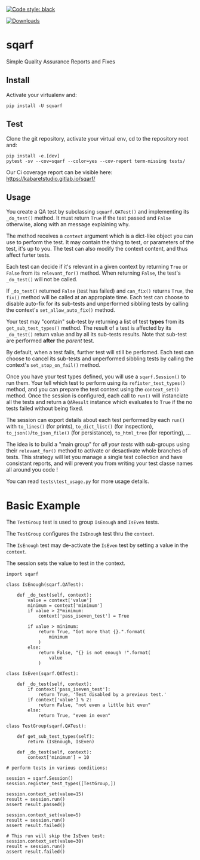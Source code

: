 [![Code style: black](https://img.shields.io/badge/code%20style-black-000000.svg)](https://github.com/psf/black)

[![Downloads](https://pepy.tech/badge/sqarf/month)](https://pepy.tech/project/sqarf)

# sqarf

Simple Quality Assurance Reports and Fixes

## Install
Activate your virtualenv and:

`pip install -U squarf`

## Test

Clone the git repository, activate your virtual env, cd to the repository root and:
```
pip install -e.[dev]
pytest -sv --cov=sqarf --color=yes --cov-report term-missing tests/
```

Our Ci coverage report can be visible here: https://kabaretstudio.gitlab.io/sqarf/

## Usage

You create a QA test by subclassing `squarf.QATest()` and implementing its `_do_test()` method.
It must return `True` if the test passed and `False` otherwise, along with an message explaining why.

The method receives a `context` argument which is a dict-like object you can use to perform the test. 
It may contain the thing to test, or parameters of the test, it's up to you. The test can also modify 
the context content, and thus affect furter tests.

Each test can decide if it's relevant in a given context by returning `True` or `False` from its
`relevant_for()` method. When returning `False`, the test's `_do_test()` will not be called.

If `_do_test()` returned `False` (test has failed) and `can_fix()` returns `True`, the `fix()` method
will be called at an appropiate time. Each test can choose to disable auto-fix for its sub-tests and 
unperformed sibbling tests by calling the context's `set_allow_auto_fix()` method.

Your test may "contain" sub-test by returning a list of test **types** from its `get_sub_test_types()`
method. The result of a test is affected by its `_do_test()` return value and by all its sub-tests results.
Note that sub-test are performed **after** the *parent* test.

By default, when a test fails, further test will still be perfomed. Each test can choose to cancel its
sub-tests and unperformed sibbling tests by calling the context's `set_stop_on_fail()` method.

Once you have your test types defined, you will use a `sqarf.Session()` to run them. Your tell
which test to perform using its `refister_test_types()` method, and you can prepare the test context using
the `context_set()` method. Once the session is configured, each call to `run()` will instanciate all the
tests and return a `QAResult` instance which evaluates to `True` if the no tests failed without being fixed.

The session can export details about each test performed by each `run()` with `to_lines()` (for prints), 
`to_dict_list()` (for inspection), `to_json()`/`to_json_file()` (for persistance), `to_html_tree` (for 
reporting), ...

The idea is to build a "main group" for *all your tests* with sub-groups using their `relevant_for()` method 
to activate or desactivate whole branches of tests. This strategy will let you manage a single test collection
and have consistant reports, and will prevent you from writing your test classe names all around you code !

You can read `tests\test_usage.py` for more usage details.

# Basic Example 

The `TestGroup` test is used to group `IsEnough` and `IsEven` tests.

The `TestGroup` configures the `IsEnough` test thru the `context`.

The `IsEnough` test may de-activate the `IsEven` test by setting a value in the `context`.

The session sets the value to test in the context.

```
import sqarf

class IsEnough(sqarf.QATest):

    def _do_test(self, context):
        value = context['value']
        minimum = context['minimum']
        if value > 2*minimum:
            context['pass_iseven_test'] = True

        if value > minimum:
            return True, "Got more that {}.".format(
                minimum
            )
        else:
            return False, "{} is not enough !".format(
                value
            )

class IsEven(sqarf.QATest):

    def _do_test(self, context):
        if context['pass_iseven_test']:
            return True, 'Test disabled by a previous test.'
        if context['value'] % 2:
            return False, "not even a little bit even"
        else:
            return True, "even in even"

class TestGroup(sqarf.QATest):

    def get_sub_test_types(self):
        return (IsEnough, IsEven)

    def _do_test(self, context):
        context['minimum'] = 10

# perform tests in various conditions:

session = sqarf.Session()
session.register_test_types([TestGroup,])

session.context_set(value=15)
result = session.run()
assert result.passed()

session.context_set(value=5)
result = session.run()
assert result.failed()

# This run will skip the IsEven test:
session.context_set(value=30)
result = session.run()
assert result.failed()

```


